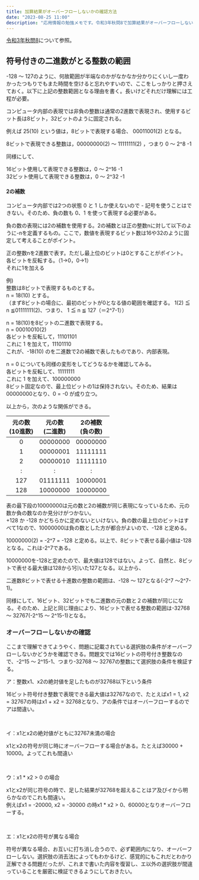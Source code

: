 ```yaml
---
title: 加算結果がオーバーフローしないかの確認方法
date: "2023-08-25 11:00"
description: "応用情報の勉強メモです。令和3年秋問8で加算結果がオーバーフローしない条件を選択する問題。色々忘れていることが多いのでメモ。応用情報の勉強している方に役立ちそうな内容です。"
---
```


[令和3年秋問8](https://www.ap-siken.com/kakomon/03_aki/q8.html)について参照。

## 符号付きの二進数がとる整数の範囲

-128 〜 127のように、何故範囲が半端なのかがなかなか分かりにくいし一度わかったつもりでもまた時間を空けると忘れやすいので、ここをしっかりと押さえておく。以下に上記の整数範囲となる理由を書く。長いけどそれだけ理解には工程が必要。

コンピュータ内部の表現では非負の整数は通常の2進数で表現され、使用するビット長は8ビット，32ビットのように固定される。

例えば 25(10) という値は，8ビットで表現する場合、 00011001(2) となる。

8ビットで表現できる整数は，00000000(2) ～ 11111111(2) ，つまり 0 ～ 2^8 -1

同様にして、

16ビット使用して表現できる整数は，0 ～ 2^16 -1  
32ビット使用して表現できる整数は，0 ～ 2^32 -1

#### 2の補数

コンピュータ内部では2つの状態 0 と 1 しか使えないので - 記号を使うことはできない。そのため、負の数も 0、1 を使って表現する必要がある。

負の数の表現には2の補数を使用する。2の補数とは正の整数nに対して以下のように-nを定義するもの。ここで，数値を表現するビット数は16や32のように固定して考えることがポイント。

正の整数nを2進数で表す。ただし最上位のビットは0とすることがポイント。  
各ビットを反転する。（1→0，0→1）  
それに1を加える


例)  
整数は8ビットで表現するものとする。  
n = 18(10) とする。  
（まず8ビットの場合に、最初のビットが0となる値の範囲を確認する。 1(2) ≦ n ≦01111111(2)、つまり、 1 ≦ n ≦ 127（＝2^7-1））

n = 18(10)を8ビットの二進数で表現する。  
n = 00010010(2)  
各ビットを反転して，11101101  
これに 1 を加えて，11101110  
これが、-18(10) のを二進数で2の補数で表したものであり、内部表現。

n = 0 についても同様の変形をしてどうなるかを確認してみる。  
各ビットを反転して、11111111  
これに 1 を加えて、100000000  
8ビット固定なので、最上位ビットの1は保持されない。そのため、結果は00000000となり、0 = -0 が成り立つ。

以上から，次のような関係ができる。

| 元の数<br/>(10進数) | 元の数<br/>(二進数) | 2の補数<br/>(負の数) |
|:---: |:---: | :---: |
| 0 | 00000000 | 00000000 |
| 1 | 00000001 | 11111111 |
| 2 | 00000010 | 11111110 |
| : | : | : |
| 127 | 01111111 | 10000001 |
| 128 | 10000000 | 10000000 |


表の最下段の10000000は元の数と2の補数が同じ表現になっているため、元の数か負の数なのか見分けがつかない。  
+128 か -128 かどちらかに定めないといけない。負の数の最上位のビットはすべて1なので、10000000は負の数とした方が都合がよいので、-128 と定める。

10000000(2) = -2^7 = -128 と定める。以上で、8ビットで表せる最小値は-128となる。これは-2^7である。

10000000を-128と定めたので、最大値は128ではない。よって、自然と、8ビットで表せる最大値は128から1引いた127となる。以上から、

二進数8ビットで表せる十進数の整数の範囲は、-128 〜 127となる(-2^7 〜2^7-1)。

同様にして、16ビット、32ビットでも二進数の元の数と２の補数が同じになる。そのため、上記と同じ理由により、16ビットで表せる整数の範囲は-32768 〜 32767(-2^15 〜 2^15-1)となる。

### オーバーフローしないかの確認

ここまで理解できてようやく、問題に記載されている選択肢の条件がオーバーフローしないかどうかを確認できる。問題文では16ビットの符号付き整数なので、-2^15 〜 2^15-1、つまり-32768 〜 32767の整数にて選択肢の条件を検証する。

ア：整数x1、x2の絶対値を足したものが32768以下という条件  

16ビット符号付き整数で表現できる最大値は32767なので、たとえばx1 = 1, x2 = 32767の時はx1 + x2 = 32768となり、アの条件ではオーバーフローするのでアは間違い。

<br />

イ：x1とx2の絶対値がともに32767未満の場合

x1とx2の符号が同じ時にオーバーフローする場合がある。たとえば30000 + 10000。よってこれも間違い 

<br />

ウ：x1 * x2 > 0 の場合

x1とx2が同じ符号の時で、足した結果が32768を超えることはア及びイから明らかなのでこれも間違い。  
例えばx1 = -20000, x2 = -30000 の時x1 * x2 > 0、60000となりオーバーフローする。

<br />

エ：x1とx2の符号が異なる場合

符号が異なる場合、お互いに打ち消し合うので、必ず範囲内になり、オーバーフローしない。選択肢の消去法によってもわかるけど、感覚的にもこれだとわかり正解できる問題だったが、これまで書いた内容を復習し、エ以外の選択肢が間違っていることを厳密に検証できるようにしておきたい。






